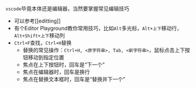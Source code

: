 `vscode`毕竟本体还是编辑器，当然要掌握常见编辑技巧
- 可以参考[[editting]]
- 有个Editor Playground教你常用技巧，比如`Alt`多光标，`Alt+上下`移动行，`Alt+Shift+上下`移动列
- `Ctrl+F`查找，`Ctrl+H`替换
  - 替换的常见操作：`Ctrl+H, <原字符串>, Tab, <新字符串>`，鼠标点击上下按钮移动到指定位置
  - 焦点在上下按钮时，回车是“下一个”
  - 焦点在编辑器时，回车是换行
  - 焦点在替换文本框时，回车是“替换并下一个”